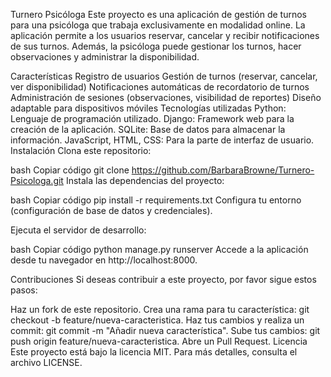 
Turnero Psicóloga
Este proyecto es una aplicación de gestión de turnos para una psicóloga que trabaja exclusivamente en modalidad online. La aplicación permite a los usuarios reservar, cancelar y recibir notificaciones de sus turnos. Además, la psicóloga puede gestionar los turnos, hacer observaciones y administrar la disponibilidad.

Características
Registro de usuarios
Gestión de turnos (reservar, cancelar, ver disponibilidad)
Notificaciones automáticas de recordatorio de turnos
Administración de sesiones (observaciones, visibilidad de reportes)
Diseño adaptable para dispositivos móviles
Tecnologías utilizadas
Python: Lenguaje de programación utilizado.
Django: Framework web para la creación de la aplicación.
SQLite: Base de datos para almacenar la información.
JavaScript, HTML, CSS: Para la parte de interfaz de usuario.
Instalación
Clona este repositorio:

bash
Copiar código
git clone https://github.com/BarbaraBrowne/Turnero-Psicologa.git
Instala las dependencias del proyecto:

bash
Copiar código
pip install -r requirements.txt
Configura tu entorno (configuración de base de datos y credenciales).

Ejecuta el servidor de desarrollo:

bash
Copiar código
python manage.py runserver
Accede a la aplicación desde tu navegador en http://localhost:8000.

Contribuciones
Si deseas contribuir a este proyecto, por favor sigue estos pasos:

Haz un fork de este repositorio.
Crea una rama para tu característica: git checkout -b feature/nueva-caracteristica.
Haz tus cambios y realiza un commit: git commit -m "Añadir nueva característica".
Sube tus cambios: git push origin feature/nueva-caracteristica.
Abre un Pull Request.
Licencia
Este proyecto está bajo la licencia MIT. Para más detalles, consulta el archivo LICENSE.
